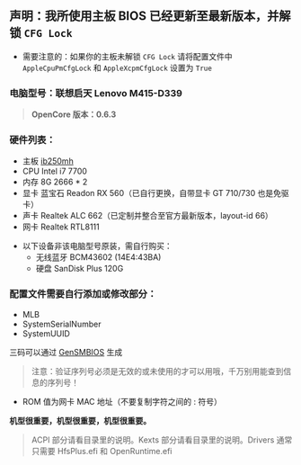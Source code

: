 ## 声明：我所使用主板 BIOS 已经更新至最新版本，并解锁 `CFG Lock`

* 需要注意的：如果你的主板未解锁 `CFG Lock` 请将配置文件中 `AppleCpuPmCfgLock` 和 `AppleXcpmCfgLock` 设置为 `True`

### 电脑型号：联想启天 Lenovo M415-D339

> **OpenCore 版本：0.6.3**

### 硬件列表：

* 主板 [ib250mh](https://www.baidu.com/s?ie=utf-8&f=8&rsv_bp=1&rsv_idx=1&tn=baidu&wd=ib250mh%E4%B8%BB%E6%9D%BF&fenlei=256&rsv_pq=c93518ed0000074d&rsv_t=9de5tGB5cxBe0Lqtgj9grCvfTMTGMF4cRHg%2F7QkovWpOKDaL3UaMzMvYqsM&rqlang=cn&rsv_enter=1&rsv_dl=ib&rsv_sug3=5&rsv_sug1=5&rsv_sug7=100&sug=ib250mh%25E4%25B8%25BB%25E6%259D%25BF&rsv_n=1)
* CPU Intel i7 7700
* 内存 8G 2666 * 2
* 显卡 蓝宝石 Readon RX 560（已自行更换，自带显卡 GT 710/730 也是免驱卡）
* 声卡 Realtek ALC 662（已定制并整合至官方最新版本，layout-id 66）
* 网卡 Realtek RTL8111

+ 以下设备非该电脑型号原装，需自行购买：
  + 无线蓝牙 BCM43602 (14E4:43BA) 
  + 硬盘 SanDisk Plus 120G

### 配置文件需要自行添加或修改部分：

* MLB
* SystemSerialNumber
* SystemUUID

三码可以通过 [GenSMBIOS](https://github.com/corpnewt/GenSMBIOS) 生成
> 注意：验证序列号必须是无效的或未使用的才可以用哦，千万别用能查到信息的序列号！

* ROM 值为网卡 MAC 地址（不要复制字符之间的 : 符号）

**机型很重要，机型很重要，机型很重要。**

> ACPI 部分请看目录里的说明。Kexts 部分请看目录里的说明。Drivers 通常只需要 HfsPlus.efi 和 OpenRuntime.efi
